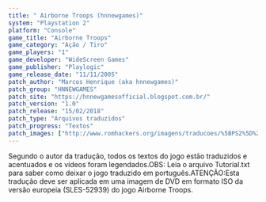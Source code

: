 ```yaml
---
title: " Airborne Troops (hnnewgames)"
system: "Playstation 2"
platform: "Console"
game_title: "Airborne Troops"
game_category: "Ação / Tiro"
game_players: "1"
game_developer: "WideScreen Games"
game_publisher: "Playlogic"
game_release_date: "11/11/2005"
patch_author: "Marcos Henrique (aka hnnewgames)"
patch_group: "HNNEWGAMES"
patch_site: "https://hnnewgamesofficial.blogspot.com.br/"
patch_version: "1.0"
patch_release: "15/02/2018"
patch_type: "Arquivos traduzidos"
patch_progress: "Textos"
patch_images: ["http://www.romhackers.org/imagens/traducoes/%5BPS2%5D%20Airborne%20Troops%20-%20hnnewgames%20-%201.jpg","http://www.romhackers.org/imagens/traducoes/%5BPS2%5D%20Airborne%20Troops%20-%20hnnewgames%20-%202.jpg","http://www.romhackers.org/imagens/traducoes/%5BPS2%5D%20Airborne%20Troops%20-%20hnnewgames%20-%203.jpg"]
---
```

Segundo o autor da tradução, todos os textos do jogo estão traduzidos e acentuados e os vídeos foram legendados.OBS: Leia o arquivo Tutorial.txt para saber como deixar o jogo traduzido em português.ATENÇÃO:Esta tradução deve ser aplicada em uma imagem de DVD em formato ISO da versão europeia (SLES-52939) do jogo Airborne Troops.